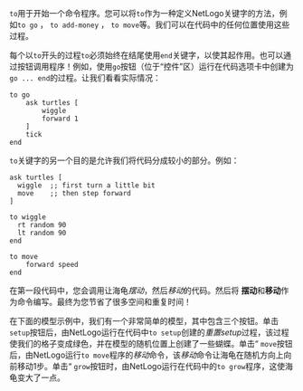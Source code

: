 `to`用于开始一个命令程序。您可以将`to`作为一种定义NetLogo关键字的方法，例如`to go` ， `to add-money` ， `to move`等。我们可以在代码中的任何位置使用这些过程。

每个以`to`开头的过程`to`必须始终在结尾使用`end`关键字，以使其起作用。也可以通过按钮调用程序！例如，使用`go`按钮（位于“控件”区）运行在代码选项卡中创建为`go ... end`的过程。让我们看看实际情况：



```
to go
	ask turtles [
		wiggle
		forward 1
	]
	tick
end
```


`to`关键字的另一个目的是允许我们将代码分成较小的部分。例如：



```
ask turtles [
  wiggle  ;; first turn a little bit
  move    ;; then step forward
]

to wiggle
  rt random 90
  lt random 90
end

to move
	forward speed 
end
```


在第一段代码中，您会调用让海龟*摆动*，然后*移动*的代码。然后将 **摆动**和**移动**作为命令编写。最终为您节省了很多空间和重复时间！

在下面的模型示例中，我们有一个非常简单的模型，其中包含三个按钮。单击`setup`按钮后，由NetLogo运行在代码中`to setup`创建的*重置setup*过程，该过程使我们的格子变成绿色，并在模型的随机位置上创建了一些蝴蝶。单击“ `move`按钮后，由NetLogo运行`to move`程序的*移动*命令，该*移动*命令让海龟在随机方向上向前移动1步。单击“ `grow`按钮时，由NetLogo运行在代码中的`to grow`程序，这使海龟变大了一点。
